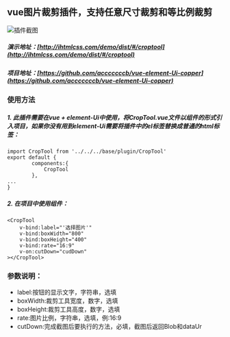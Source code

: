 ## vue图片裁剪插件，支持任意尺寸裁剪和等比例裁剪
![插件截图](http://www.ihtmlcss.com/wp-content/uploads/2019/05/%E6%8D%95%E8%8E%B7-707x550.jpg)

##### 演示地址：[http://ihtmlcss.com/demo/dist/#/croptool](http://ihtmlcss.com/demo/dist/#/croptool)
##### 项目地址：[https://github.com/acccccccb/vue-element-Ui-copper](https://github.com/acccccccb/vue-element-Ui-copper)

### 使用方法

#####  1. 此插件需要在vue + element-Ui中使用，将CropTool.vue文件以组件的形式引入项目，如果你没有用到element-Ui需要将插件中的el标签替换成普通的html标签：
```
import CropTool from '../../../base/plugin/CropTool'
export default {
        components:{
            CropTool
        },
...
}
```
##### 2. 在项目中使用组件：
```
<CropTool
    v-bind:label="'选择图片'"
    v-bind:boxWidth="800"
    v-bind:boxHeight="400"
    v-bind:rate="16:9"
    v-on:cutDown="cudDown"
></CropTool>
```

### 参数说明：
- label:按钮的显示文字，字符串，选填
- boxWidth:裁剪工具宽度，数字，选填
- boxHeight:裁剪工具高度，数字，选填
- rate:图片比例，字符串，选填，例:16:9
- cutDown:完成截图后要执行的方法，必填，截图后返回Blob和dataUr

